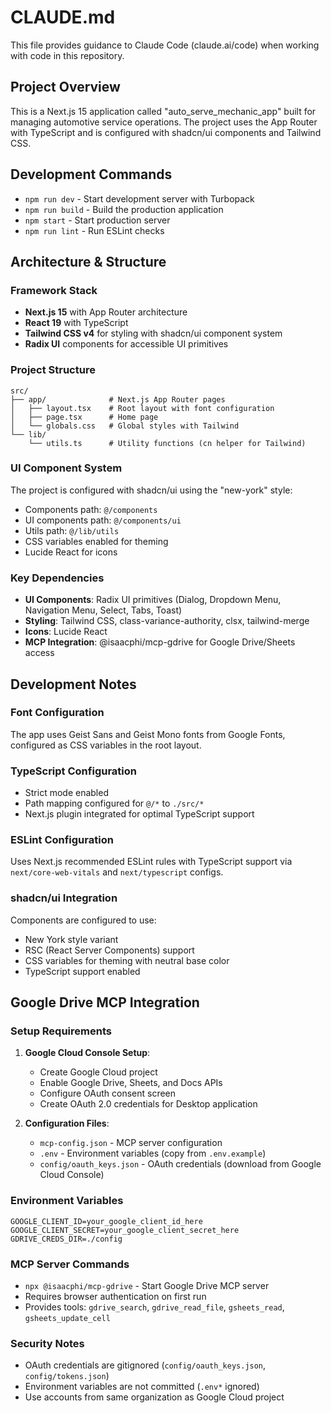 # CLAUDE.md

This file provides guidance to Claude Code (claude.ai/code) when working with code in this repository.

## Project Overview

This is a Next.js 15 application called "auto_serve_mechanic_app" built for managing automotive service operations. The project uses the App Router with TypeScript and is configured with shadcn/ui components and Tailwind CSS.

## Development Commands

- `npm run dev` - Start development server with Turbopack
- `npm run build` - Build the production application
- `npm start` - Start production server
- `npm run lint` - Run ESLint checks

## Architecture & Structure

### Framework Stack
- **Next.js 15** with App Router architecture
- **React 19** with TypeScript
- **Tailwind CSS v4** for styling with shadcn/ui component system
- **Radix UI** components for accessible UI primitives

### Project Structure
```
src/
├── app/              # Next.js App Router pages
│   ├── layout.tsx    # Root layout with font configuration
│   ├── page.tsx      # Home page
│   └── globals.css   # Global styles with Tailwind
└── lib/
    └── utils.ts      # Utility functions (cn helper for Tailwind)
```

### UI Component System
The project is configured with shadcn/ui using the "new-york" style:
- Components path: `@/components`
- UI components path: `@/components/ui`
- Utils path: `@/lib/utils`
- CSS variables enabled for theming
- Lucide React for icons

### Key Dependencies
- **UI Components**: Radix UI primitives (Dialog, Dropdown Menu, Navigation Menu, Select, Tabs, Toast)
- **Styling**: Tailwind CSS, class-variance-authority, clsx, tailwind-merge
- **Icons**: Lucide React
- **MCP Integration**: @isaacphi/mcp-gdrive for Google Drive/Sheets access

## Development Notes

### Font Configuration
The app uses Geist Sans and Geist Mono fonts from Google Fonts, configured as CSS variables in the root layout.

### TypeScript Configuration
- Strict mode enabled
- Path mapping configured for `@/*` to `./src/*`
- Next.js plugin integrated for optimal TypeScript support

### ESLint Configuration
Uses Next.js recommended ESLint rules with TypeScript support via `next/core-web-vitals` and `next/typescript` configs.

### shadcn/ui Integration
Components are configured to use:
- New York style variant
- RSC (React Server Components) support
- CSS variables for theming with neutral base color
- TypeScript support enabled

## Google Drive MCP Integration

### Setup Requirements
1. **Google Cloud Console Setup**:
   - Create Google Cloud project
   - Enable Google Drive, Sheets, and Docs APIs
   - Configure OAuth consent screen
   - Create OAuth 2.0 credentials for Desktop application

2. **Configuration Files**:
   - `mcp-config.json` - MCP server configuration
   - `.env` - Environment variables (copy from `.env.example`)
   - `config/oauth_keys.json` - OAuth credentials (download from Google Cloud Console)

### Environment Variables
```
GOOGLE_CLIENT_ID=your_google_client_id_here
GOOGLE_CLIENT_SECRET=your_google_client_secret_here
GDRIVE_CREDS_DIR=./config
```

### MCP Server Commands
- `npx @isaacphi/mcp-gdrive` - Start Google Drive MCP server
- Requires browser authentication on first run
- Provides tools: `gdrive_search`, `gdrive_read_file`, `gsheets_read`, `gsheets_update_cell`

### Security Notes
- OAuth credentials are gitignored (`config/oauth_keys.json`, `config/tokens.json`)
- Environment variables are not committed (`.env*` ignored)
- Use accounts from same organization as Google Cloud project